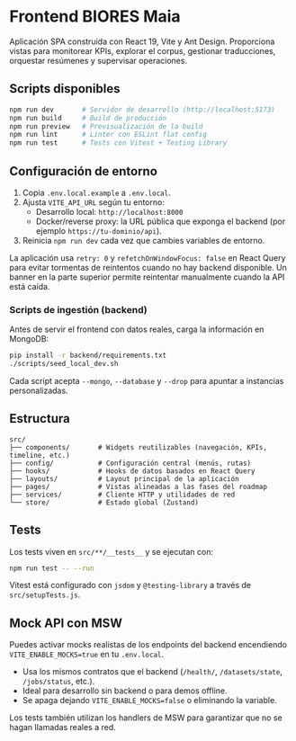 # Frontend BIORES Maia

Aplicación SPA construida con React 19, Vite y Ant Design. Proporciona vistas para monitorear KPIs, explorar el corpus, gestionar traducciones, orquestar resúmenes y supervisar operaciones.

## Scripts disponibles

```bash
npm run dev       # Servidor de desarrollo (http://localhost:5173)
npm run build     # Build de producción
npm run preview   # Previsualización de la build
npm run lint      # Linter con ESLint flat config
npm run test      # Tests con Vitest + Testing Library
```

## Configuración de entorno

1. Copia `.env.local.example` a `.env.local`.
2. Ajusta `VITE_API_URL` según tu entorno:
   - Desarrollo local: `http://localhost:8000`
   - Docker/reverse proxy: la URL pública que exponga el backend (por ejemplo `https://tu-dominio/api`).
3. Reinicia `npm run dev` cada vez que cambies variables de entorno.

La aplicación usa `retry: 0` y `refetchOnWindowFocus: false` en React Query para evitar tormentas de reintentos cuando no hay backend disponible. Un banner en la parte superior permite reintentar manualmente cuando la API está caída.

### Scripts de ingestión (backend)

Antes de servir el frontend con datos reales, carga la información en MongoDB:

```bash
pip install -r backend/requirements.txt
./scripts/seed_local_dev.sh
```

Cada script acepta `--mongo`, `--database` y `--drop` para apuntar a instancias personalizadas.

## Estructura

```
src/
├── components/       # Widgets reutilizables (navegación, KPIs, timeline, etc.)
├── config/           # Configuración central (menús, rutas)
├── hooks/            # Hooks de datos basados en React Query
├── layouts/          # Layout principal de la aplicación
├── pages/            # Vistas alineadas a las fases del roadmap
├── services/         # Cliente HTTP y utilidades de red
└── store/            # Estado global (Zustand)
```

## Tests

Los tests viven en `src/**/__tests__` y se ejecutan con:

```bash
npm run test -- --run
```

Vitest está configurado con `jsdom` y `@testing-library` a través de `src/setupTests.js`.

## Mock API con MSW

Puedes activar mocks realistas de los endpoints del backend encendiendo `VITE_ENABLE_MOCKS=true` en tu `.env.local`.

- Usa los mismos contratos que el backend (`/health/`, `/datasets/state`, `/jobs/status`, etc.).
- Ideal para desarrollo sin backend o para demos offline.
- Se apaga dejando `VITE_ENABLE_MOCKS=false` o eliminando la variable.

Los tests también utilizan los handlers de MSW para garantizar que no se hagan llamadas reales a red.
